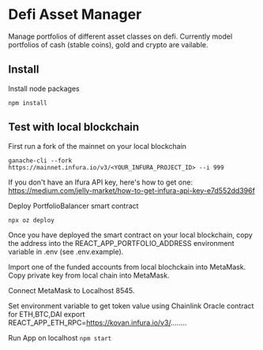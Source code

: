 # Defi Asset Manager

Manage portfolios of different asset classes on defi. Currently model portfolios of cash (stable coins), gold and crypto are vailable.

## Install

Install node packages

`npm install`

## Test with local blockchain

First run a fork of the mainnet on your local blockchain

`ganache-cli --fork https://mainnet.infura.io/v3/<YOUR_INFURA_PROJECT_ID> --i 999`

If you don't have an Ifura API key, here's how to get one: https://medium.com/jelly-market/how-to-get-infura-api-key-e7d552dd396f

Deploy PortfolioBalancer smart contract

`npx oz deploy`

Once you have deployed the smart contract on your local blockchain, copy the address into the REACT_APP_PORTFOLIO_ADDRESS environment variable in .env (see .env.example).

Import one of the funded accounts from local blochckain into MetaMask.
Copy private key from local chain into MetaMask.

Connect MetaMask to Localhost 8545.

Set environment variable to get token value using Chainlink Oracle contract for ETH,BTC,DAI
export REACT_APP_ETH_RPC=https://kovan.infura.io/v3/........

Run App on localhost
`npm start`
